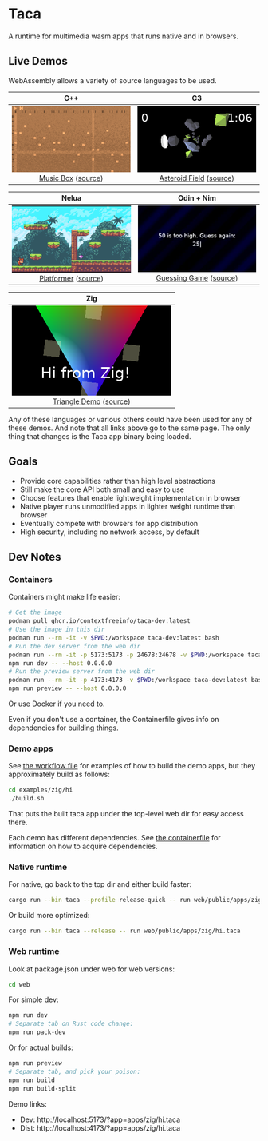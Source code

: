 # Taca

A runtime for multimedia wasm apps that runs native and in browsers.

## Live Demos

WebAssembly allows a variety of source languages to be used.

|C++|C3|
|:-:|:-:|
|[![Music Box](docs/cpp-music.webp)<br>Music Box](https://contextfreeinfo.github.io/taca/demo/?app=apps/cpp/music.taca) ([source](examples/cpp/music/src/))|[![Asteroid Field](docs/c3-fly.webp)<br>Asteroid Field](https://contextfreeinfo.github.io/taca/demo/?app=apps/c3/fly.taca) ([source](examples/c3/fly/src/))|

|Nelua|Odin + Nim|
|:-:|:-:|
|[![Platformer](docs/nelua-walk.webp)<br>Platformer](https://contextfreeinfo.github.io/taca/demo/?app=apps/nelua/walk.taca) ([source](examples/nelua/walk/src/))|[![Guessing Game](docs/odin-nim-guess.webp)<br>Guessing Game](https://contextfreeinfo.github.io/taca/demo/?app=apps/odin/guess.taca) ([source](examples/odin/guess/src/))|

|Zig|
|:-:|
|[![Triangle Demo](docs/zig-hi2.webp)<br>Triangle Demo](https://contextfreeinfo.github.io/taca/demo/?app=apps/zig/hi2.taca) ([source](examples/zig/hi/src/))|

Any of these languages or various others could have been used for any of these
demos. And note that all links above go to the same page. The only thing that
changes is the Taca app binary being loaded.

## Goals

- Provide core capabilities rather than high level abstractions
- Still make the core API both small and easy to use
- Choose features that enable lightweight implementation in browser
- Native player runs unmodified apps in lighter weight runtime than browser
- Eventually compete with browsers for app distribution
- High security, including no network access, by default

## Dev Notes

### Containers

Containers might make life easier:

```bash
# Get the image
podman pull ghcr.io/contextfreeinfo/taca-dev:latest
# Use the image in this dir
podman run --rm -it -v $PWD:/workspace taca-dev:latest bash
# Run the dev server from the web dir
podman run --rm -it -p 5173:5173 -p 24678:24678 -v $PWD:/workspace taca-dev:latest bash
npm run dev -- --host 0.0.0.0
# Run the preview server from the web dir
podman run --rm -it -p 4173:4173 -v $PWD:/workspace taca-dev:latest bash
npm run preview -- --host 0.0.0.0
```

Or use Docker if you need to.

Even if you don't use a container, the Containerfile gives info on dependencies
for building things.

### Demo apps

See [the workflow file](.github/workflows/deploy.yml) for examples of how to
build the demo apps, but they approximately build as follows:

```sh
cd examples/zig/hi
./build.sh
```

That puts the built taca app under the top-level web dir for easy access there.

Each demo has different dependencies. See [the containerfile](Containerfile) for
information on how to acquire dependencies.

### Native runtime

For native, go back to the top dir and either build faster:

```sh
cargo run --bin taca --profile release-quick -- run web/public/apps/zig/hi.taca
```

Or build more optimized:

```sh
cargo run --bin taca --release -- run web/public/apps/zig/hi.taca
```


### Web runtime

Look at package.json under web for web versions:

```sh
cd web
```

For simple dev:

```sh
npm run dev
# Separate tab on Rust code change:
npm run pack-dev
```

Or for actual builds:

```sh
npm run preview
# Separate tab, and pick your poison:
npm run build
npm run build-split
```

Demo links:

- Dev: http://localhost:5173/?app=apps/zig/hi.taca
- Dist: http://localhost:4173/?app=apps/zig/hi.taca
